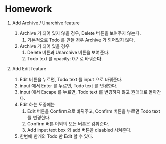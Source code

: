 # Homework

1. Add Archive / Unarchive feature

   1. Archive 가 되어 있지 않을 경우, Delete 버튼을 보여주지 않는다.
      1. 기본적으로 Todo 를 만들 경우 Archive 가 되어있지 않다.
   2. Archive 가 되어 있을 경우
      1. Delete 버튼과 Unarchive 버튼을 보여준다.
      2. Todo text 를 opacity: 0.7 로 바꿔준다.

2. Add Edit feature

   1. Edit 버튼을 누르면, Todo text 를 input 으로 바꿔준다.
   2. input 에서 Enter 를 누르면, Todo text 를 변경한다.
   3. input 에서 Escape 를 누르면, Todo text 를 변경하지 않고 원래대로 돌아간다.
   4. Edit 하는 도중에는
      1. Edit 버튼을 Confirm으로 바꿔주고, Confirm 버튼을 누르면 Todo text 를 변경한다.
      2. Confirm 버튼 이외의 모든 버튼은 감춰준다.
      3. Add input text box 와 add 버튼을 disabled 시켜준다.
   5. 한번에 한개의 Todo 만 Edit 할 수 있다.
